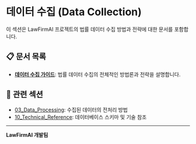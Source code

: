 # 데이터 수집 (Data Collection)

이 섹션은 LawFirmAI 프로젝트의 법률 데이터 수집 방법과 전략에 대한 문서를 포함합니다.

## 📋 문서 목록

- **[데이터 수집 가이드](data_collection_guide.md)**: 법률 데이터 수집의 전체적인 방법론과 전략을 설명합니다.

## 🔗 관련 섹션

- [03_Data_Processing](../03_data_processing/README.md): 수집된 데이터의 전처리 방법
- [10_Technical_Reference](../10_technical_reference/README.md): 데이터베이스 스키마 및 기술 참조

---

**LawFirmAI 개발팀**
